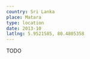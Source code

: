 ```yaml
---
country: Sri Lanka
place: Matara
type: location
date: 2013-10
latlng: 5.9521585, 80.4805358
---
```


TODO
